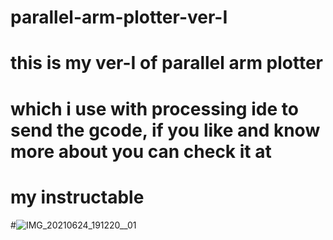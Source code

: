 # parallel-arm-plotter-ver-I
# this is my ver-I of parallel arm plotter 
# which i use with processing ide to send the gcode, if you like and know more about you can check it at
# my instructable 
#![IMG_20210624_191220__01](https://user-images.githubusercontent.com/85446029/123627285-a9f78700-d7c6-11eb-89c5-c65e9f4abc6e.jpg)
